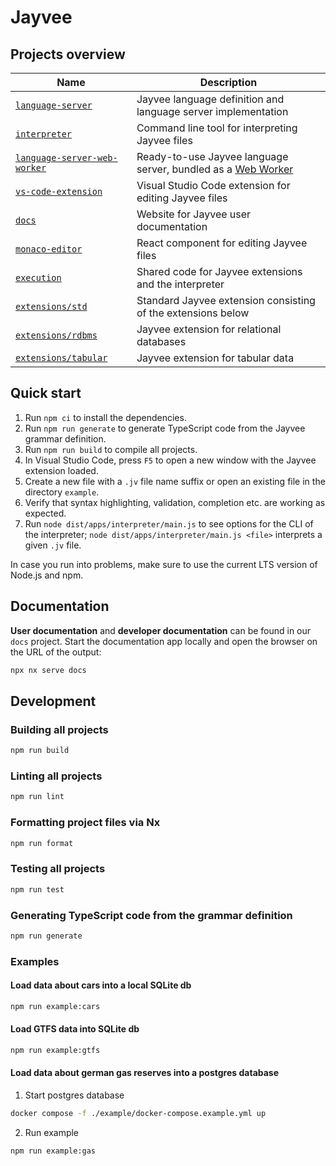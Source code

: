# Jayvee

## Projects overview

| Name                                                              | Description                                                                                                                      |
|-------------------------------------------------------------------|----------------------------------------------------------------------------------------------------------------------------------|
| [`language-server`](./libs/language-server)                       | Jayvee language definition and language server implementation                                                                    |
| [`interpreter`](./apps/interpreter)                               | Command line tool for interpreting Jayvee files                                                                                  |
| [`language-server-web-worker`](./apps/language-server-web-worker) | Ready-to-use Jayvee language server, bundled as a [Web Worker](https://developer.mozilla.org/en-US/docs/Web/API/Web_Workers_API) |
| [`vs-code-extension`](./apps/vs-code-extension)                   | Visual Studio Code extension for editing Jayvee files                                                                            |
| [`docs`](./apps/docs)                                             | Website for Jayvee user documentation                                                                                            |
| [`monaco-editor`](./libs/monaco-editor)                           | React component for editing Jayvee files                                                                                         |
| [`execution`](./libs/execution)                                   | Shared code for Jayvee extensions and the interpreter                                                                            |
| [`extensions/std`](./libs/extensions/std)                         | Standard Jayvee extension consisting of the extensions below                                                                     |
| [`extensions/rdbms`](./libs/extensions/rdbms)                     | Jayvee extension for relational databases                                                                                        |
| [`extensions/tabular`](./libs/extensions/tabular)                 | Jayvee extension for tabular data                                                                                                |

## Quick start

1. Run `npm ci` to install the dependencies.
2. Run `npm run generate` to generate TypeScript code from the Jayvee grammar definition.
3. Run `npm run build` to compile all projects.
4. In Visual Studio Code, press `F5` to open a new window with the Jayvee extension loaded.
5. Create a new file with a `.jv` file name suffix or open an existing file in the directory `example`.
6. Verify that syntax highlighting, validation, completion etc. are working as expected.
7. Run `node dist/apps/interpreter/main.js` to see options for the CLI of the interpreter; `node dist/apps/interpreter/main.js <file>` interprets a given `.jv` file.

In case you run into problems, make sure to use the current LTS version of Node.js and npm.

## Documentation

**User documentation** and **developer documentation** can be found in our `docs` project.
Start the documentation app locally and open the browser on the URL of the output:
```bash
npx nx serve docs
```


## Development

### Building all projects

```bash
npm run build
```

### Linting all projects

```bash
npm run lint
```

### Formatting project files via Nx

```bash
npm run format
```

### Testing all projects

```bash
npm run test
```

### Generating TypeScript code from the grammar definition

```bash
npm run generate
```

### Examples

#### Load data about cars into a local SQLite db

```bash
npm run example:cars
```

#### Load GTFS data into SQLite db

```bash
npm run example:gtfs
```

#### Load data about german gas reserves into a postgres database

1. Start postgres database

```bash
docker compose -f ./example/docker-compose.example.yml up
```

2. Run example

```bash
npm run example:gas
```
